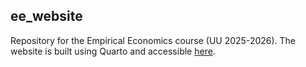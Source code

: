 ## ee_website

Repository for the Empirical Economics course (UU 2025-2026). The website is built using Quarto and accessible [here](http://basm92.quarto.pub/empirical-economics). 